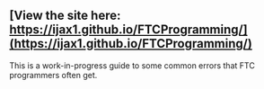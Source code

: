 ## [View the site here: https://ijax1.github.io/FTCProgramming/](https://ijax1.github.io/FTCProgramming/)

This is a work-in-progress guide to some common errors that FTC programmers often get. 